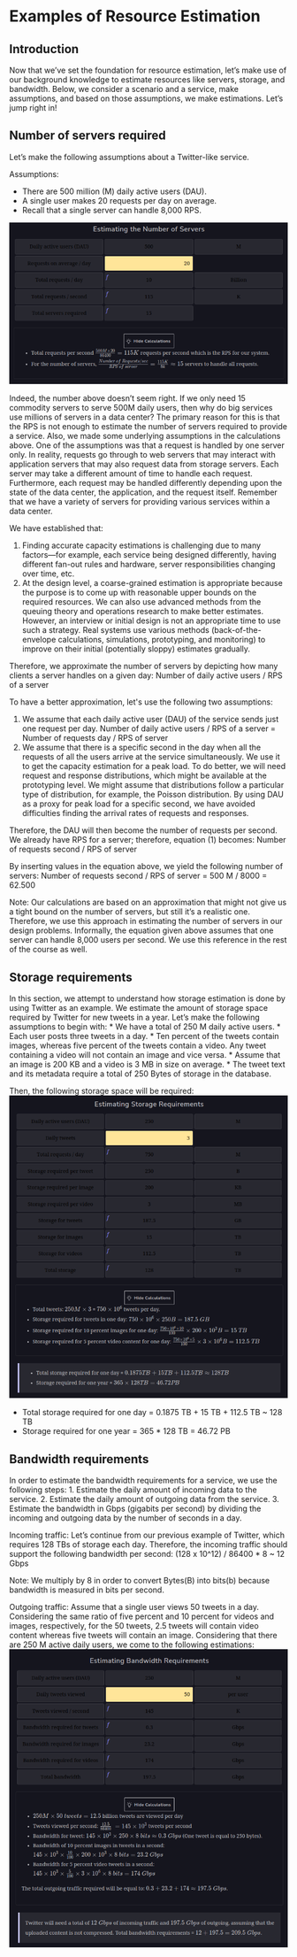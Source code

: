 <h1>Examples of Resource Estimation</h1>

<h2>Introduction</h2>
Now that we’ve set the foundation for resource estimation, let’s make use of our background knowledge 
to estimate resources like servers, storage, and bandwidth. Below, we consider a scenario and a service, 
make assumptions, and based on those assumptions, we make estimations. Let’s jump right in!

<h2>Number of servers required</h2>
Let’s make the following assumptions about a Twitter-like service.

Assumptions:
* There are 500 million (M) daily active users (DAU).
* A single user makes 20 requests per day on average.
* Recall that a single server can handle 8,000 RPS.

![img.png](attachment05.png)

Indeed, the number above doesn’t seem right. If we only need 15 commodity servers to serve 500M daily users, 
then why do big services use millions of servers in a data center? The primary reason for this is 
that the RPS is not enough to estimate the number of servers required to provide a service. 
Also, we made some underlying assumptions in the calculations above. One of the assumptions was 
that a request is handled by one server only. In reality, requests go through to web servers that may interact 
with application servers that may also request data from storage servers. 
Each server may take a different amount of time to handle each request. Furthermore, 
each request may be handled differently depending upon the state of the data center, the application, and the request itself. 
Remember that we have a variety of servers for providing various services within a data center.

We have established that:
1. Finding accurate capacity estimations is challenging due to many factors—for example, each service being designed differently, 
having different fan-out rules and hardware, server responsibilities changing over time, etc.
2. At the design level, a coarse-grained estimation is appropriate because the purpose is to come up 
with reasonable upper bounds on the required resources. We can also use advanced methods from the queuing theory 
and operations research to make better estimates. However, an interview or initial design is not an appropriate time to use such a strategy. 
Real systems use various methods (back-of-the-envelope calculations, simulations, prototyping, 
and monitoring) to improve on their initial (potentially sloppy) estimates gradually.

Therefore, we approximate the number of servers by depicting how many clients a server handles on a given day:
Number of daily active users / RPS of a server

To have a better approximation, let's use the following two assumptions:
1. We assume that each daily active user (DAU) of the service sends just one request per day.
Number of daily active users / RPS of a server = Number of requests day / RPS of server
2. We assume that there is a specific second in the day when all the requests of all the users arrive at the service simultaneously. 
We use it to get the capacity estimation for a peak load. To do better, we will need request and response distributions, 
which might be available at the prototyping level. We might assume that distributions follow a particular type of distribution, 
for example, the Poisson distribution. By using DAU as a proxy for peak load for a specific second, 
we have avoided difficulties finding the arrival rates of requests and responses.

Therefore, the DAU will then become the number of requests per second. We already have RPS for a server; therefore, equation (1) becomes:
Number of requests second / RPS of server

By inserting values in the equation above, we yield the following number of servers:
Number of requests second / RPS of server = 500 M / 8000 = 62.500

Note: Our calculations are based on an approximation that might not give us a tight bound on the number of servers, 
but still it’s a realistic one. Therefore, we use this approach in estimating the number of servers in our design problems. 
Informally, the equation given above assumes that one server can handle 8,000 users per second. 
We use this reference in the rest of the course as well.

<h2>Storage requirements</h2>
In this section, we attempt to understand how storage estimation is done by using Twitter as an example. 
We estimate the amount of storage space required by Twitter for new tweets in a year. 
Let’s make the following assumptions to begin with:
* We have a total of 250 M daily active users.
* Each user posts three tweets in a day.
* Ten percent of the tweets contain images, whereas five percent of the tweets contain a video. 
Any tweet containing a video will not contain an image and vice versa.
* Assume that an image is 200 KB and a video is 3 MB in size on average.
* The tweet text and its metadata require a total of 250 Bytes of storage in the database.

Then, the following storage space will be required:
![img.png](attachment06.png)

* Total storage required for one day = 0.1875 TB + 15 TB + 112.5 TB ~ 128 TB
* Storage required for one year = 365 * 128 TB = 46.72 PB

<h2>Bandwidth requirements</h2>
In order to estimate the bandwidth requirements for a service, we use the following steps:
1. Estimate the daily amount of incoming data to the service.
2. Estimate the daily amount of outgoing data from the service.
3. Estimate the bandwidth in Gbps (gigabits per second) 
by dividing the incoming and outgoing data by the number of seconds in a day.

Incoming traffic: Let’s continue from our previous example of Twitter, which requires 128 TBs of storage each day. 
Therefore, the incoming traffic should support the following bandwidth per second:
(128 x 10^12) / 86400 * 8 ~ 12 Gbps

Note: We multiply by 8 in order to convert Bytes(B) into bits(b) because bandwidth is measured in bits per second.

Outgoing traffic: Assume that a single user views 50 tweets in a day. Considering the same ratio of five percent 
and 10 percent for videos and images, respectively, for the 50 tweets, 2.5 tweets will contain video content 
whereas five tweets will contain an image. Considering that there are 250 M active daily users, we come to the following estimations:
![img.png](attachment07.png)
